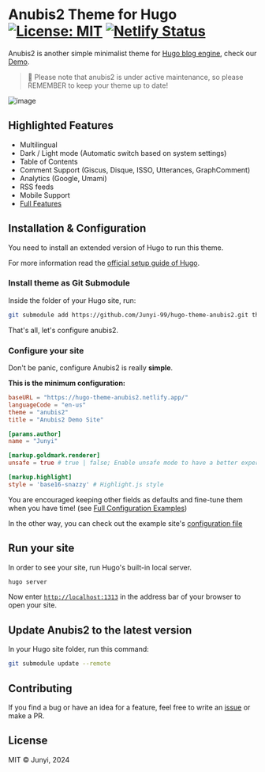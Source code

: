 # Anubis2 Theme for Hugo [![License: MIT](https://img.shields.io/badge/License-MIT-green.svg)](https://opensource.org/licenses/MIT) [![Netlify Status](https://api.netlify.com/api/v1/badges/750dfb45-73dc-4a96-8920-e701e0196959/deploy-status)](https://app.netlify.com/sites/hugo-theme-anubis2/deploys)

Anubis2 is another simple minimalist theme for [Hugo blog engine](https://gohugo.io/), check our [Demo](https://www.junyi.dev/).

> 📝 Please note that anubis2 is under active maintenance, so please REMEMBER to keep your theme up to date!
>

![image](https://github.com/Junyi-99/hugo-theme-anubis2/assets/14367694/8d9a591b-e168-4328-a770-eb2e8f04f657)

## Highlighted Features

- Multilingual
- Dark / Light mode (Automatic switch based on system settings)
- Table of Contents
- Comment Support (Giscus, Disque, ISSO, Utterances, GraphComment)
- Analytics (Google, Umami)
- RSS feeds
- Mobile Support
- [Full Features](wiki/Full-Features)

## Installation & Configuration

You need to install an extended version of Hugo to run this theme.

For more information read the [official setup guide of Hugo](https://gohugo.io/installation/).

### Install theme as Git Submodule

Inside the folder of your Hugo site, run:

```bash
git submodule add https://github.com/Junyi-99/hugo-theme-anubis2.git themes/anubis2
```

That's all, let's configure anubis2.

### Configure your site

Don't be panic, configure Anubis2 is really **simple**.

**This is the minimum configuration:**

```toml
baseURL = "https://hugo-theme-anubis2.netlify.app/"
languageCode = "en-us"
theme = "anubis2"
title = "Anubis2 Demo Site"

[params.author]
name = "Junyi"

[markup.goldmark.renderer]
unsafe = true # true | false; Enable unsafe mode to have a better experience

[markup.highlight]
style = 'base16-snazzy' # Highlight.js style

```

You are encouraged keeping other fields as defaults and fine-tune them when you have time! (see [Full Configuration Examples](https://github.com/Junyi-99/hugo-theme-anubis2/wiki/Configuration-Example))

In the other way, you can check out the example site's [configuration file](exampleSiteMultilingual/hugo.toml)

## Run your site

In order to see your site, run Hugo's built-in local server.

```bash
hugo server
```

Now enter [`http://localhost:1313`](http://localhost:1313/) in the address bar of your browser to open your site.

## Update Anubis2 to the latest version

In your Hugo site folder, run this command:

```bash
git submodule update --remote
```

## Contributing

If you find a bug or have an idea for a feature, feel free to write an [issue](https://github.com/Junyi-99/hugo-theme-anubis2/issues) or make a PR.

## License

MIT © Junyi, 2024
